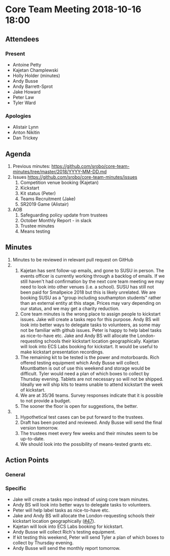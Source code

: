 # Core Team Meeting 2018-10-16 18:00

## Attendees
### Present
- Antoine Petty
- Kajetan Champlewski
- Holly Holder (minutes)
- Andy Busse
- Andy Barrett-Sprot
- Jake Howard
- Peter Law
- Tyler Ward
### Apologies
- Alistair Lynn
- Anton Nikitin
- Dan Trickey

## Agenda
1. Previous minutes: https://github.com/srobo/core-team-minutes/tree/master/2018/YYYY-MM-DD.md
2. Issues https://github.com/srobo/core-team-minutes/issues
	1. Competition venue booking (Kajetan)
	2. Kickstart
	3. Kit status (Peter)
	4. Teams Recruitment (Jake)
	5. SR2019 Game (Alistair)
3. AOB
	1. Safeguarding policy update from trustees
	2. October Monthly Report - in slack
	3. Trustee minutes
	4. Means testing

## Minutes
1. Minutes to be reviewed in relevant pull request on GitHub
2.
	1. Kajetan has sent follow-up emails, and gone to SUSU in person. The events officer is currently working through a backlog of emails. If we still haven't had confirmation by the next core team meeting we may need to look into other venues (i.e. a school). SUSU has still not been paid for Smallpeice 2018 but this is likely unrelated. We are booking SUSU as a "group including southampton students" rather than an external entity at this stage. Prices may vary depending on our status, and we may get a charity reduction.
	2. Core team minutes is the wrong place to assign people to kickstart issues. Jake will create a tasks repo for this purpose. Andy BS will look into better ways to delegate tasks to volunteers, as some may not be familiar with github issues. Peter is happy to help label tasks as nice-to-have etc. Jake and Andy BS will allocate the London-requesting schools their kickstart location geographically. Kajetan will look into ECS Labs booking for kickstart. It would be useful to make kickstart presentation recordings.
	3. The remaining kit to be tested is the power and motorboards. Rich offered testing equipment which Andy Busse will collect. Mountbatten is out of use this weekend and storage would be difficult. Tyler would need a plan of which boxes to collect by Thursday evening. Tablets are not necessary so will not be shipped. Ideally we will ship kits to teams unable to attend kickstart the week of kickstart.
	4. We are at 35/36 teams. Survey responses indicate that it is possible to not provide a budget.
	5. The sooner the floor is open for suggestions, the better.
3.
	1. Hypothetical test cases can be put forward to the trustees.
	2. Draft has been posted and reviewed. Andy Busse will send the final version tomorrow.
	3. The trustees meet every few weeks and their minutes seem to be up-to-date.
	4. We should look into the possibility of means-tested grants etc.

## Action Points
### General
### Specific
- Jake will create a tasks repo instead of using core team minutes.
- Andy BS will look into better ways to delegate tasks to volunteers.
- Peter will help label tasks as nice-to-have etc.
- Jake and Andy BS will allocate the London-requesting schools their kickstart location geographically ([#47](https://github.com/srobo/core-team-minutes/issues/47)).
- Kajetan will look into ECS Labs booking for kickstart.
- Andy Busse will collect Rich's testing equipment.
- If kit testing this weekend, Peter will send Tyler a plan of which boxes to collect by Thursday evening.
- Andy Busse will send the monthly report tomorrow.
